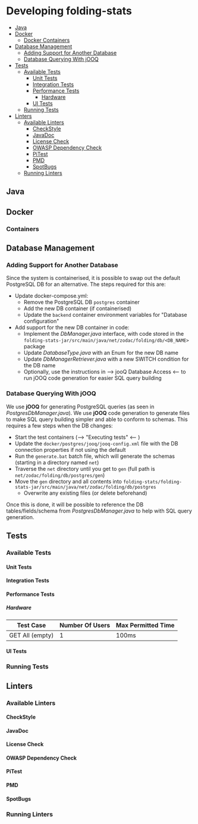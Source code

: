 # Developing folding-stats

- [Java](#java)
- [Docker](#docker)
    - [Docker Containers](#containers)
- [Database Management](#database-management)
    - [Adding Support for Another Database](#adding-support-for-another-database)
    - [Database Querying With jOOQ](#database-querying-with-jooq)
- [Tests](#tests)
    - [Available Tests](#available-tests)
        - [Unit Tests](#unit-tests)
        - [Integration Tests](#integration-tests)
        - [Performance Tests](#performance-tests)
            - [Hardware](#hardware)
        - [UI Tests](#ui-tests)
    - [Running Tests](#running-tests)
- [Linters](#linters)
    - [Available Linters](#available-linters)
        - [CheckStyle](#checkstyle)
        - [JavaDoc](#javadoc)
        - [License Check](#license-check)
        - [OWASP Dependency Check](#owasp-dependency-check)
        - [PiTest](#pitest)
        - [PMD](#pmd)
        - [SpotBugs](#spotbugs)
    - [Running Linters](#running-linters)

## Java

## Docker

### Containers

## Database Management

### Adding Support for Another Database

Since the system is containerised, it is possible to swap out the default PostgreSQL DB for an alternative. The steps required for this are:

- Update docker-compose.yml:
    - Remove the PostgreSQL DB `postgres` container
    - Add the new DB container (if containerised)
    - Update the `backend` container environment variables for "Database configuration"
- Add support for the new DB container in code:
    - Implement the *DbManager.java* interface, with code stored in the `folding-stats-jar/src/main/java/net/zodac/folding/db/<DB_NAME>` package
    - Update *DatabaseType.java* with an Enum for the new DB name
    - Update *DbManagerRetriever.java* with a new SWITCH condition for the DB name
    - Optionally, use the instructions in --> jooQ Database Access <-- to run jOOQ code generation for easier SQL query building

### Database Querying With jOOQ

We use **jOOQ** for generating PostgreSQL queries (as seen in *PostgresDbManager.java*). We use **jOOQ** code generation to generate files to make SQL
query building simpler and able to conform to schemas. This requires a few steps when the DB changes:

- Start the test containers (--> "Executing tests" <-- )
- Update the `docker/postgres/jooq/jooq-config.xml` file with the DB connection properties if not using the default
- Run the `generate.bat` batch file, which will generate the schemas (starting in a directory named `net`)
- Traverse the `net` directory until you get to `gen` (full path is `net/zodac/folding/db/postgres/gen`)
- Move the `gen` directory and all contents into `folding-stats/folding-stats-jar/src/main/java/net/zodac/folding/db/postgres`
    - Overwrite any existing files (or delete beforehand)

Once this is done, it will be possible to reference the DB tables/fields/schema from *PostgresDbManager.java* to help with SQL query generation.

## Tests

### Available Tests

#### Unit Tests

#### Integration Tests

#### Performance Tests

##### Hardware

| Test Case       | Number Of Users | Max Permitted Time |
|-----------------|-----------------|--------------------|
| GET All (empty) | 1               | 100ms              |

#### UI Tests

### Running Tests

## Linters

### Available Linters

#### CheckStyle

#### JavaDoc

#### License Check

#### OWASP Dependency Check

#### PiTest

#### PMD

#### SpotBugs

### Running Linters
